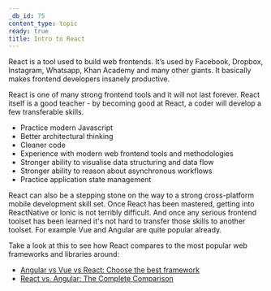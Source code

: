 ```yaml
---
_db_id: 75
content_type: topic
ready: true
title: Intro to React
---
```


React is a tool used to build web frontends. It’s used by Facebook, Dropbox, Instagram, Whatsapp, Khan Academy and many other giants. It basically makes frontend developers insanely productive.

React is one of many strong frontend tools and it will not last forever. React itself is a good teacher - by becoming good at React, a coder will develop a few transferable skills.

- Practice modern Javascript
- Better architectural thinking
- Cleaner code
- Experience with modern web frontend tools and methodologies
- Stronger ability to visualise data structuring and data flow
- Stronger ability to reason about asynchronous workflows
- Practice application state management

React can also be a stepping stone on the way to a strong cross-platform mobile development skill set. Once React has been mastered, getting into ReactNative or Ionic is not terribly difficult. And once any serious frontend toolset has been learned it's not hard to transfer those skills to another toolset. For example Vue and Angular are quite popular already.

Take a look at this to see how React compares to the most popular web frameworks and libraries around:

- [Angular vs Vue vs React: Choose the best framework](https://www.educative.io/blog/react-angular-vue-comparison)
- [React vs. Angular: The Complete Comparison](https://programmingwithmosh.com/react/react-vs-angular/)
